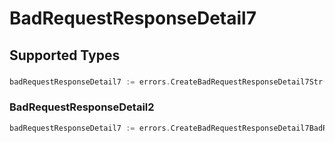 # BadRequestResponseDetail7


## Supported Types

### 

```go
badRequestResponseDetail7 := errors.CreateBadRequestResponseDetail7Str(string{/* values here */})
```

### BadRequestResponseDetail2

```go
badRequestResponseDetail7 := errors.CreateBadRequestResponseDetail7BadRequestResponseDetail2(sdkerrors.BadRequestResponseDetail2{/* values here */})
```

